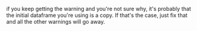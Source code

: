if you keep getting the warning and you're not sure why, it's probably that the initial dataframe you're using is a copy. If that's the case, just fix that and all the other warnings will go away.
